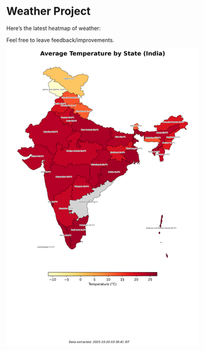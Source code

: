 # Weather Project

Here’s the latest heatmap of weather:

Feel free to leave feedback/improvements.

![India Heatmap](docs/assets/india_heatmap.png?v=F55F8C)
